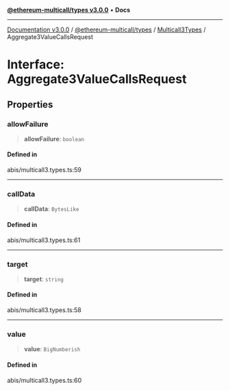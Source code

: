 [**@ethereum-multicall/types v3.0.0**](../../../README.md) • **Docs**

***

[Documentation v3.0.0](../../../../../packages.md) / [@ethereum-multicall/types](../../../README.md) / [Multicall3Types](../README.md) / Aggregate3ValueCallsRequest

# Interface: Aggregate3ValueCallsRequest

## Properties

### allowFailure

> **allowFailure**: `boolean`

#### Defined in

abis/multicall3.types.ts:59

***

### callData

> **callData**: `BytesLike`

#### Defined in

abis/multicall3.types.ts:61

***

### target

> **target**: `string`

#### Defined in

abis/multicall3.types.ts:58

***

### value

> **value**: `BigNumberish`

#### Defined in

abis/multicall3.types.ts:60
